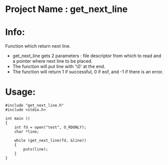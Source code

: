 # Project Name : get_next_line

# Info:
Function which return next line.
* get_next_line gets 2 parameters : file descriptor from which to read and a pointer where next line to be placed.
* The function will put line with '\0' at the end.
* The function will return 1 if successful, 0 if eof, and -1 if there is an error.

# Usage:
```
#include "get_next_line.h"
#include <stdio.h>

int main ()
{
	int fd = open("test", O_RDONLY);
	char *line;
	
	while (get_next_line(fd, &line))
	{
		puts(line);
	}
}

```
